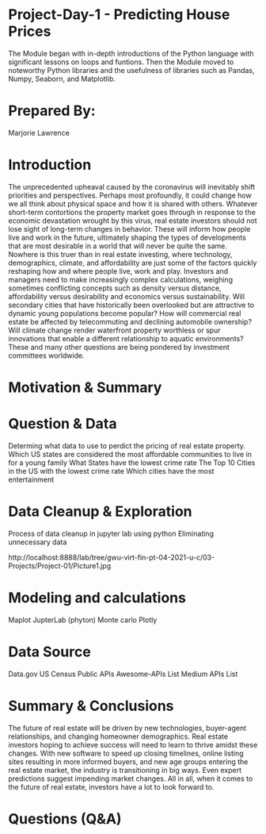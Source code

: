 # Project-Day-1 - Predicting House Prices 
The Module began with in-depth introductions of the Python language with significant lessons on loops and funtions. Then the Module moved to noteworthy Python libraries and the usefulness of libraries such as Pandas, Numpy, Seaborn, and Matplotlib.

# Prepared By:
Marjorie Lawrence 

# Introduction
The unprecedented upheaval caused by the coronavirus will inevitably shift priorities and perspectives. Perhaps most profoundly, it could change how we all think about physical space and how it is shared with others. Whatever short-term contortions the property market goes through in response to the economic devastation wrought by this virus, real estate investors should not lose sight of long-term changes in behavior. These will inform how people live and work in the future, ultimately shaping the types of developments that are most desirable in a world that will never be quite the same.  Nowhere is this truer than in real estate investing, where technology, demographics, climate, and affordability are just some of the factors quickly reshaping how and where people live, work and play. Investors and managers need to make increasingly complex calculations, weighing sometimes conflicting concepts such as density versus distance, affordability versus desirability and economics versus sustainability. Will secondary cities that have historically been overlooked but are attractive to dynamic young populations become popular? How will commercial real estate be affected by telecommuting and declining automobile ownership? Will climate change render waterfront property worthless or spur innovations that enable a different relationship to aquatic environments? These and many other questions are being pondered by investment committees worldwide.

# Motivation & Summary

# Question & Data

Determing what data to use to perdict the pricing of real estate property.
Which US states are considered the most affordable communities to live in for a young family
What States have the lowest crime rate
The Top 10 Cities in the US with the lowest crime rate
Which cities have the most entertainment

# Data Cleanup & Exploration
Process of data cleanup in jupyter lab using python
Eliminating unnecessary data

http://localhost:8888/lab/tree/gwu-virt-fin-pt-04-2021-u-c/03-Projects/Project-01/Picture1.jpg

# Modeling and calculations
Maplot
JupterLab (phyton)
Monte carlo
Plotly

# Data Source
Data.gov
US Census
Public APIs
Awesome-APIs List
Medium APIs List

# Summary & Conclusions
The future of real estate will be driven by new technologies, buyer-agent relationships, and changing homeowner demographics. Real estate investors hoping to achieve success will need to learn to thrive amidst these changes. With new software to speed up closing timelines, online listing sites resulting in more informed buyers, and new age groups entering the real estate market, the industry is transitioning in big ways. Even expert predictions suggest impending market changes. All in all, when it comes to the future of real estate, investors have a lot to look forward to.
# Questions (Q&A)
